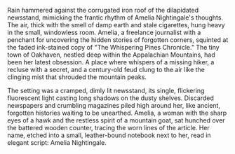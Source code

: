 Rain hammered against the corrugated iron roof of the dilapidated newsstand, mimicking the frantic rhythm of Amelia Nightingale's thoughts.  The air, thick with the smell of damp earth and stale cigarettes, hung heavy in the small, windowless room.  Amelia, a freelance journalist with a penchant for uncovering the hidden stories of forgotten corners, squinted at the faded ink-stained copy of "The Whispering Pines Chronicle."  The tiny town of Oakhaven, nestled deep within the Appalachian Mountains, had been her latest obsession.  A place where whispers of a missing hiker, a recluse with a secret, and a century-old feud clung to the air like the clinging mist that shrouded the mountain peaks.

The setting was a cramped, dimly lit newsstand, its single, flickering fluorescent light casting long shadows on the dusty shelves.  Discarded newspapers and crumbling magazines piled high around her, like ancient, forgotten histories waiting to be unearthed.   Amelia, a woman with the sharp eyes of a hawk and the restless spirit of a mountain goat, sat hunched over the battered wooden counter, tracing the worn lines of the article. Her name, etched into a small, leather-bound notebook next to her, read in elegant script: Amelia Nightingale.
